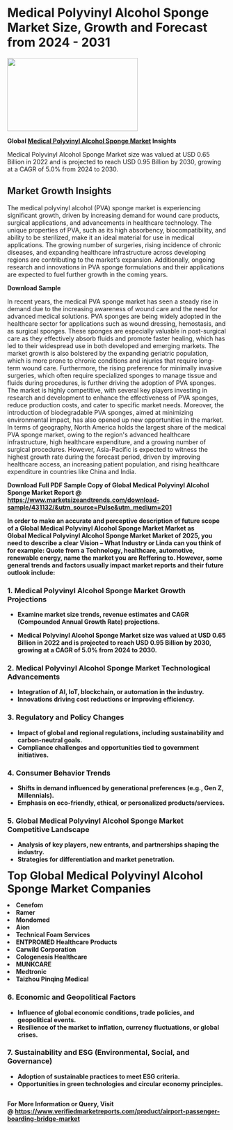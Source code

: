 <H1>Medical Polyvinyl Alcohol Sponge Market Size, Growth and Forecast from 2024 - 2031</H1><img class="aligncenter size-medium wp-image-584254" src="https://thirdeyenews.in/wp-content/uploads/2024/09/Global-Market-Research-300x168.jpeg" alt="" width="300" height="168" /><p><strong>Global&nbsp;<a href="https://www.marketsizeandtrends.com/download-sample/431132/&amp;utm_source=Pulse&amp;utm_medium=201">Medical Polyvinyl Alcohol Sponge Market</a> Insights</strong></p><p>Medical Polyvinyl Alcohol Sponge Market size was valued at USD 0.65 Billion in 2022 and is projected to reach USD 0.95 Billion by 2030, growing at a CAGR of 5.0% from 2024 to 2030.</p><p><h2>Market Growth Insights</h2> <p>The medical polyvinyl alcohol (PVA) sponge market is experiencing significant growth, driven by increasing demand for wound care products, surgical applications, and advancements in healthcare technology. The unique properties of PVA, such as its high absorbency, biocompatibility, and ability to be sterilized, make it an ideal material for use in medical applications. The growing number of surgeries, rising incidence of chronic diseases, and expanding healthcare infrastructure across developing regions are contributing to the market’s expansion. Additionally, ongoing research and innovations in PVA sponge formulations and their applications are expected to fuel further growth in the coming years.</p> <p><strong>Download Sample</strong></p> <p>In recent years, the medical PVA sponge market has seen a steady rise in demand due to the increasing awareness of wound care and the need for advanced medical solutions. PVA sponges are being widely adopted in the healthcare sector for applications such as wound dressing, hemostasis, and as surgical sponges. These sponges are especially valuable in post-surgical care as they effectively absorb fluids and promote faster healing, which has led to their widespread use in both developed and emerging markets. The market growth is also bolstered by the expanding geriatric population, which is more prone to chronic conditions and injuries that require long-term wound care. Furthermore, the rising preference for minimally invasive surgeries, which often require specialized sponges to manage tissue and fluids during procedures, is further driving the adoption of PVA sponges. The market is highly competitive, with several key players investing in research and development to enhance the effectiveness of PVA sponges, reduce production costs, and cater to specific market needs. Moreover, the introduction of biodegradable PVA sponges, aimed at minimizing environmental impact, has also opened up new opportunities in the market. In terms of geography, North America holds the largest share of the medical PVA sponge market, owing to the region's advanced healthcare infrastructure, high healthcare expenditure, and a growing number of surgical procedures. However, Asia-Pacific is expected to witness the highest growth rate during the forecast period, driven by improving healthcare access, an increasing patient population, and rising healthcare expenditure in countries like China and India.</p> <p><strong></p><p><span class=""><strong>Download Full PDF Sample Copy of Global Medical Polyvinyl Alcohol Sponge Market Report</strong> @ <a href="https://www.marketsizeandtrends.com/download-sample/431132/&amp;utm_source=Pulse&amp;utm_medium=201" target="_blank">https://www.marketsizeandtrends.com/download-sample/431132/&amp;utm_source=Pulse&amp;utm_medium=201</a></span></p><p>In order to make an accurate and perceptive description of future scope of a Global&nbsp;Medical Polyvinyl Alcohol Sponge Market Market as Global&nbsp;Medical Polyvinyl Alcohol Sponge Market Market of 2025, you need to describe a clear Vision &ndash; What Industry or Linda can you think of for example: Quote from a Technology, healthcare, automotive, renewable energy, name the market you are Reffering to. However, some general trends and factors usually impact market reports and their future outlook include:</p><h3>1.&nbsp;<strong>Medical Polyvinyl Alcohol Sponge Market Growth Projections</strong></h3><ul><li>Examine market size trends, revenue estimates and CAGR (Compounded Annual Growth Rate) projections.</li><li><p>Medical Polyvinyl Alcohol Sponge Market size was valued at USD 0.65 Billion in 2022 and is projected to reach USD 0.95 Billion by 2030, growing at a CAGR of 5.0% from 2024 to 2030.</p></li></ul><h3>2.&nbsp;<strong>Medical Polyvinyl Alcohol Sponge Market Technological Advancements</strong></h3><ul><li>Integration of AI, IoT, blockchain, or automation in the industry.</li><li>Innovations driving cost reductions or improving efficiency.</li></ul><h3>3.&nbsp;<strong>Regulatory and Policy Changes</strong></h3><ul><li>Impact of global and regional regulations, including sustainability and carbon-neutral goals.</li><li>Compliance challenges and opportunities tied to government initiatives.</li></ul><h3>4.&nbsp;<strong>Consumer Behavior Trends</strong></h3><ul><li>Shifts in demand influenced by generational preferences (e.g., Gen Z, Millennials).</li><li>Emphasis on eco-friendly, ethical, or personalized products/services.</li></ul><h3>5.&nbsp;<strong>Global Medical Polyvinyl Alcohol Sponge Market Competitive Landscape</strong></h3><ul><li>Analysis of key players, new entrants, and partnerships shaping the industry.</li><li>Strategies for differentiation and market penetration.</li></ul><p data-pm-slice="1 1 []"><span style="color: inherit; font-family: inherit; font-size: 25px;">Top Global Medical Polyvinyl Alcohol Sponge Market Companies</span></p><div class="" data-test-id=""><p><li>Cenefom</li><li> Ramer</li><li> Mondomed</li><li> Aion</li><li> Technical Foam Services</li><li> ENTPROMED Healthcare Products</li><li> Carwild Corporation</li><li> Cologenesis Healthcare</li><li> MUNKCARE</li><li> Medtronic</li><li> Taizhou Pinqing Medical</li></p></div><h3>6.&nbsp;<strong>Economic and Geopolitical Factors</strong></h3><ul><li>Influence of global economic conditions, trade policies, and geopolitical events.</li><li>Resilience of the market to inflation, currency fluctuations, or global crises.</li></ul><h3>7.&nbsp;<strong>Sustainability and ESG (Environmental, Social, and Governance)</strong></h3><ul><li>Adoption of sustainable practices to meet ESG criteria.</li><li>Opportunities in green technologies and circular economy principles.</li></ul><h2><strong style="font-size: 14px;">For More Information or Query, Visit @&nbsp;</strong><a style="background-color: #ffffff; font-size: 14px;" href="https://www.marketsizeandtrends.com/report/medical-polyvinyl-alcohol-sponge-market/" target="_blank">https://www.verifiedmarketreports.com/product/airport-passenger-boarding-bridge-market</a></h2>
